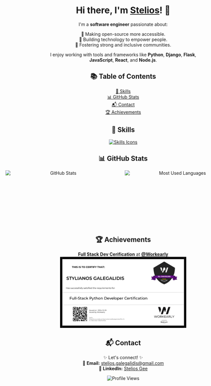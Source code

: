 <div align="center" id="user-content-toc">

# Hi there, I'm [Stelios](https://github.com/SteliosGee)! 👋

I'm a **software engineer** passionate about:

🌟 Making open-source more accessible.  
🌟 Building technology to empower people.  
🌟 Fostering strong and inclusive communities.

I enjoy working with tools and frameworks like **Python**, **Django**, **Flask**, **JavaScript**, **React**, and **Node.js**.

## 📚 Table of Contents

[🚀 Skills](#-skills)  
[📊 GitHub Stats](#-github-stats)  
[📬 Contact](#-contact)  
[🏆 Achievements](#-achievements)

## 🚀 Skills

<div style="display: flex; justify-content: center; gap: 20px; flex-wrap: wrap;">

<a href="https://skillicons.dev">
  <img src="https://skillicons.dev/icons?i=git,python,js,ts,react,nodejs,django,flask,mysql,kotlin,html,css" alt="Skills Icons" />
</a>

</div>

## 📊 GitHub Stats

<div style="display: flex; justify-content: center; gap: 10px; flex-wrap: no-wrap;">
    <img height=175 width=350 alt="GitHub Stats" src="https://github-readme-stats.vercel.app/api?username=SteliosGee&show_icons=true&count_private=true&theme=dark" />&nbsp;&nbsp;
    <img height=175 width=350 alt="Most Used Languages" src="https://github-readme-stats.vercel.app/api/top-langs/?username=SteliosGee&theme=dark" />&nbsp;&nbsp;
</div>

## 🏆 Achievements

**Full Stack Dev Cerification** at [**@Workearly**](https://www.workearly.gr)
<br>
<img src="assets/w_fullStack.png" alt="Certification" width="400" />

## 📬 Contact

✨ Let's connect! ✨  
📧 **Email:** [stelios.galegalidis@gmail.com](mailto:stelios.galegalidis@gmail.com)  
💼 **LinkedIn:** [Stelios Gee](https://www.linkedin.com/in/stelios-galegalidis-59b448220/)

<img src="https://komarev.com/ghpvc/?username=SteliosGee&color=blueviolet" alt="Profile Views" />

</div>
